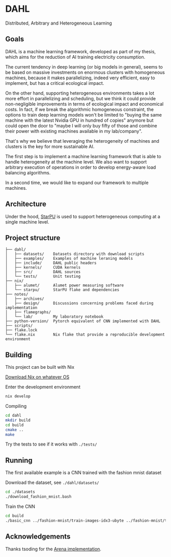 # DAHL

Distributed, Arbitrary and Heterogeneous Learning

## Goals

DAHL is a machine learning framework, developed as part of my thesis, which aims for the reduction
of AI training electricity consumption.

The current tendency in deep learning (or big models in general), seems to be based
on massive investments on enormous clusters with homogeneous machines, because it makes 
parallelizing, indeed very efficient, easy to implement, but has a critical ecological impact.

On the other hand, supporting heterogeneous environments takes a lot more effort in parallelizing
and scheduling, but we think it could provide non-negligible improvements in terms of ecological
impact and economical costs.
In fact, if we break the algorithmic homogeneous constraint, the options to train deep learning
models won't be limited to "buying the same machine with the latest Nvidia GPU in hundred of copies"
anymore but could open the door to "maybe I will only buy fifty of those and combine their power
with existing machines available in my lab/company".

That's why we believe that leveraging the heterogeneity of machines and clusters is the key for more
sustainable AI.

The first step is to implement a machine learning framework that is able to handle heterogeneity
at the machine level. We also want to support arbitrary execution of operations in order to develop
energy-aware load balancing algorithms.

In a second time, we would like to expand our framework to multiple machines.

## Architecture

Under the hood, [StarPU](https://starpu.gitlabpages.inria.fr/) is used to support heterogeneous computing at a single machine level.

## Project structure

```
├── dahl/
│   ├── datasets/    Datasets directory with download scripts
│   ├── examples/    Examples of machine leraning models
│   ├── include/     DAHL public headers
│   ├── kernels/     CUDA kernels
│   ├── src/         DAHL sources
│   └── tests/       Unit testing
├── nix/
│   ├── alumet/      Alumet power measuring software
│   └── starpu/      StarPU flake and dependencies
├── notes/
│   ├── archives/
│   ├── design/      Discussions concerning problems faced during implementation
│   ├── flamegraphs/
│   └── lab/         My laboratory notebook
├── python-version/  Pytorch equivalent of CNN implemented with DAHL
├── scripts/
├── flake.lock
└── flake.nix        Nix flake that provide a reproducible development environment
```

## Building

This project can be built with Nix

[Download Nix on whatever OS](https://nixos.org/download/#multi-user-installation-recommended)

Enter the development environment
```bash
nix develop
```

Compiling
```bash
cd dahl
mkdir build
cd build
cmake ..
make
```

Try the tests to see if it works with `./tests/`

## Running

The first available example is a CNN trained with the fashion mnist dataset

Download the dataset, see `./dahl/datasets/`

```bash
cd ./datasets
./download_fashion_mnist.bash
```

Train the CNN
```bash
cd build
./basic_cnn ../fashion-mnist/train-images-idx3-ubyte ../fashion-mnist/train-labels-idx1-ubyte
```

## Acknowledgements

Thanks tsoding for the [Arena implementation](https://github.com/tsoding/arena).
